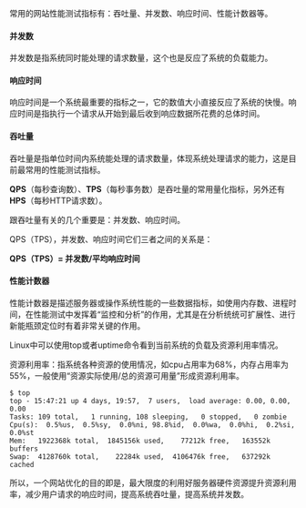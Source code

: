 
常用的网站性能测试指标有：吞吐量、并发数、响应时间、性能计数器等。

#### 并发数

并发数是指系统同时能处理的请求数量，这个也是反应了系统的负载能力。

#### 响应时间

响应时间是一个系统最重要的指标之一，它的数值大小直接反应了系统的快慢。响应时间是指执行一个请求从开始到最后收到响应数据所花费的总体时间。


#### 吞吐量

吞吐量是指单位时间内系统能处理的请求数量，体现系统处理请求的能力，这是目前最常用的性能测试指标。

**QPS**（每秒查询数）、**TPS**（每秒事务数）是吞吐量的常用量化指标，另外还有**HPS**（每秒HTTP请求数）。

跟吞吐量有关的几个重要是：并发数、响应时间。

QPS（TPS），并发数、响应时间它们三者之间的关系是：

**QPS（TPS）= 并发数/平均响应时间**

#### 性能计数器

性能计数器是描述服务器或操作系统性能的一些数据指标，如使用内存数、进程时间，在性能测试中发挥着“监控和分析”的作用，尤其是在分析统统可扩展性、进行新能瓶颈定位时有着非常关键的作用。

Linux中可以使用top或者uptime命令看到当前系统的负载及资源利用率情况。

资源利用率：指系统各种资源的使用情况，如cpu占用率为68%，内存占用率为55%，一般使用“资源实际使用/总的资源可用量”形成资源利用率。

```
$ top
top - 15:47:21 up 4 days, 19:57,  7 users,  load average: 0.00, 0.00, 0.00
Tasks: 109 total,   1 running, 108 sleeping,   0 stopped,   0 zombie
Cpu(s):  0.5%us,  0.5%sy,  0.0%ni, 98.8%id,  0.0%wa,  0.0%hi,  0.2%si,  0.0%st
Mem:   1922368k total,  1845156k used,    77212k free,   163552k buffers
Swap:  4128760k total,    22284k used,  4106476k free,   637292k cached
```


所以，一个网站优化的目的即是，最大限度的利用好服务器硬件资源提升资源利用率，减少用户请求的响应时间，提高系统吞吐量，提高系统并发数。



